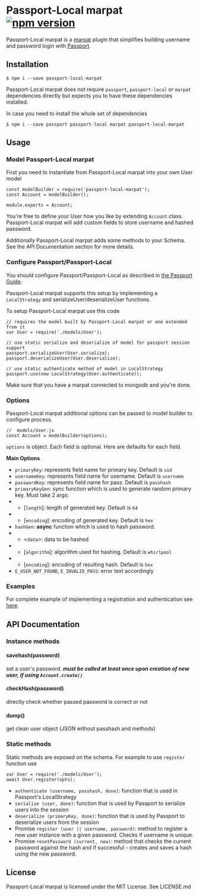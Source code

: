 # Passport-Local marpat [![npm version](https://badge.fury.io/js/passport-local-marpat.svg)](https://badge.fury.io/js/passport-local-marpat)

Passport-Local marpat is a [marpat](https://github.com/luidog/marpat) plugin that simplifies building username and password login with [Passport](http://passportjs.org).

## Installation

    $ npm i --save passport-local-marpat

Passport-Local marpat does not require `passport`, `passport-local` or `marpat` dependencies directly but expects you to have these dependencies installed.

In case you need to install the whole set of dependencies

    $ npm i --save passport passport-local marpat passport-local-marpat

## Usage

### Model Passport-Local marpat

First you need to instantiate from Passport-Local marpat into your own User model

    const modelBuilder = require('passport-local-marpat');
    const Account = modelBuilder();

    module.exports = Account;

You're free to define your User how you like by extending `Account` class. Passport-Local marpat will add custom fields to store username and hashed password.

Additionally Passport-Local marpat adds some methods to your Schema. See the API Documentation section for more details.

### Configure Passport/Passport-Local

You should configure Passport/Passport-Local as described in [the Passport Guide](http://passportjs.org/guide/configure/).

Passport-Local marpat supports this setup by implementing a `LocalStrategy` and serializeUser/deserializeUser functions.

To setup Passport-Local marpat use this code

    // requires the model built by Passport-Local marpat or one extended from it
    var User = require('./models/User');

    // use static serialize and deserialize of model for passport session support
    passport.serializeUser(User.serialize);
    passport.deserializeUser(User.deserialize);

    // use static authenticate method of model in LocalStrategy
    passport.use(new LocalStrategy(User.authenticate));

Make sure that you have a marpat connected to mongodb and you're done.

### Options

Passport-Local marpat additional options can be passed to model builder to configure process.

    //  models/User.js
    const Account = modelBuilder(options);

`options` is object. Each field is optional. Here are defaults for each field.

**Main Options**

*   `primaryKey`: represents field name for primary key. Default is `uid`
*   `usernameKey`: represents field name for username. Default is `username`
*   `passwordKey`: represents field name for pass. Default is `passhash`
*   `primaryKeyGen`: sync function which is used to generate random primary key. Must take 2 args:
*   *   [`length`]: length of generated key. Default is `64`
*   *   [`encoding`]: encoding of generated key. Default is `hex`
*   `hashGen`: **async** function which is used to hash password.
*   *   <`data`>: data to be hashed
*   *   [`algorithm`]: algorithm used for hashing. Default is `whirlpool`
*   *   [`encoding`]: encoding of resulting hash. Default is `hex`
*   `E_USER_NOT_FOUND`, `E_INVALID_PASS`: error text accordingly

### Examples

For complete example of implementing a registration and authentication see [here](https://github.com/luidog/passport-local-marpat/tree/master/example).

## API Documentation

### Instance methods

#### savehash(password)

set a user's password. **_must be called at least once upon creation of new user, if using `Account.create()`_**

#### checkHash(password)

directly check whether passed password is correct or not

#### dump()

get clean user object (JSON without passhash and methods)

### Static methods

Static methods are exposed on the schema. For example to use `register` function use

    var User = require('./models/User');
    await User.register(opts);

*   `authenticate (username, passhash, done)`: function that is used in Passport's LocalStrategy
*   `serialize (user, done)`: function that is used by Passport to serialize users into the session
*   `deserialize (primaryKey, done)`: function that is used by Passport to deserialize users from the session
*   Promise `register (user || username, password)`: method to register a new user instance with a given password. Checks if username is unique.
*   Promise `resetPassword (current, new)`: method that checks the current password against the hash and if successful - creates and saves a hash using the new password.

## License

Passport-Local marpat is licensed under the MIT License. See LICENSE.md

